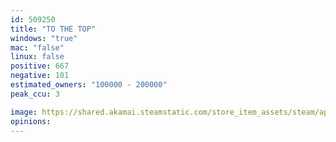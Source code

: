 ```yaml
---
id: 509250
title: "TO THE TOP"
windows: "true"
mac: "false"
linux: false
positive: 667
negative: 101
estimated_owners: "100000 - 200000"
peak_ccu: 3

image: https://shared.akamai.steamstatic.com/store_item_assets/steam/apps/509250/header.jpg?t=1569022917
opinions:
---
```

